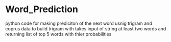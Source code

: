 # Word_Prediction
python code for making prediciton of the next word usnig trigram and coprus data to build trigram with
takes input of string at least two words and returning list of top 5 words with thier probabilities
